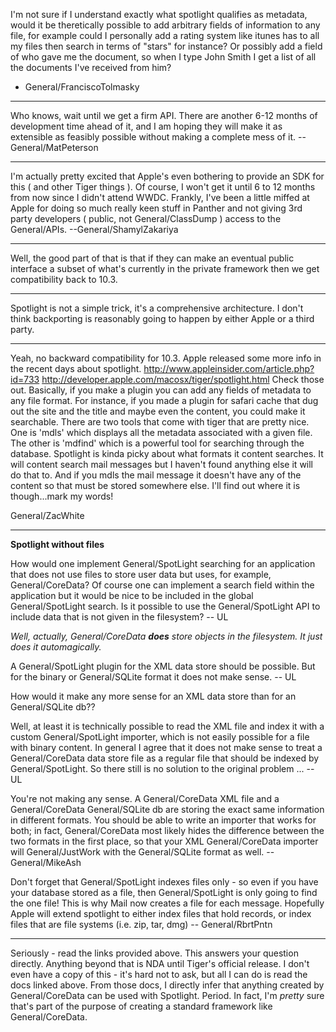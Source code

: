 I'm not sure if I understand exactly what spotlight qualifies as metadata, would it be theretically possible to add arbitrary fields of information to any file, for example could I personally add a rating system like itunes has to all my files then search in terms of "stars" for instance?  Or possibly add a field of who gave me the document, so when I type John Smith I get a list of all the documents I've received from him?

- General/FranciscoTolmasky

----

Who knows, wait until we get a firm API. There are another 6-12 months of development time ahead of it, and I am hoping they will make it as extensible as feasibly possible without making a complete mess of it. -- General/MatPeterson

----

I'm actually pretty excited that Apple's even bothering to provide an SDK for this ( and other Tiger things ). Of course, I won't get it until 6 to 12 months from now since I didn't attend WWDC. Frankly, I've been a little miffed at Apple for doing so much really keen stuff in Panther and not giving 3rd party developers ( public, not General/ClassDump ) access to the General/APIs. --General/ShamylZakariya

----

Well, the good part of that is that if they can make an eventual public interface a subset of what's currently in the private framework then we get compatibility back to 10.3.

----

Spotlight is not a simple trick, it's a comprehensive architecture. I don't think backporting is reasonably going to happen by either Apple or a third party.

----

Yeah, no backward compatibility for 10.3. Apple released some more info in the recent days about spotlight.
http://www.appleinsider.com/article.php?id=733
http://developer.apple.com/macosx/tiger/spotlight.html
Check those out. Basically, if you make a plugin you can add any fields of metadata to any file format. For instance, if you made a plugin for safari cache that dug out the site and the title and maybe even the content, you could make it searchable. There are two tools that come with tiger that are pretty nice. One is 'mdls' which displays all the metadata associated with a given file. The other is 'mdfind' which is a powerful tool for searching through the database. Spotlight is kinda picky about what formats it content searches. It will content search mail messages but I haven't found anything else it will do that to. And if you mdls the mail message it doesn't have any of the content so that must be stored somewhere else. I'll find out where it is though...mark my words!

General/ZacWhite

----
 **Spotlight without files**

How would one implement General/SpotLight searching for an application that does not use files to store user data but uses, for example, General/CoreData? Of course one can implement a search field within the application but it would be nice to be included in the global General/SpotLight search. Is it possible to use the General/SpotLight API to include data that is not given in the filesystem? -- UL

*Well, actually, General/CoreData **does** store objects in the filesystem. It just does it automagically.*

A General/SpotLight plugin for the XML data store should be possible. But for the binary or General/SQLite format it does not make sense. -- UL

How would it make any more sense for an XML data store than for an General/SQLite db??

Well, at least it is technically possible to read the XML file and index it with a custom General/SpotLight importer, which is not easily possible for a file with binary content. In general I agree that it does not make sense to treat a General/CoreData data store file as a regular file that should be indexed by General/SpotLight. So there still is no solution to the original problem ... -- UL

You're not making any sense. A General/CoreData XML file and a General/CoreData General/SQLite db are storing the exact same information in different formats. You should be able to write an importer that works for both; in fact, General/CoreData most likely hides the difference between the two formats in the first place, so that your XML General/CoreData importer will General/JustWork with the General/SQLite format as well. -- General/MikeAsh

Don't forget that General/SpotLight indexes files only - so even if you have your database stored as a file, then General/SpotLight is only going to find the one file! This is why Mail now creates a file for each message.  Hopefully Apple will extend spotlight to either index files
that hold records, or index files that are file systems (i.e. zip, tar, dmg) -- General/RbrtPntn

----

Seriously - read the links provided above. This answers your question directly. Anything beyond that is NDA until Tiger's official release. I don't even have a copy of this - it's hard not to ask, but all I can do is read the docs linked above. From those docs, I directly infer that anything created by General/CoreData can be used with Spotlight. Period. In fact, I'm *pretty* sure that's part of the purpose of creating a standard framework like General/CoreData.